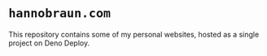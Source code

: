 # `hannobraun.com`

This repository contains some of my personal websites, hosted as a single project on Deno Deploy.
